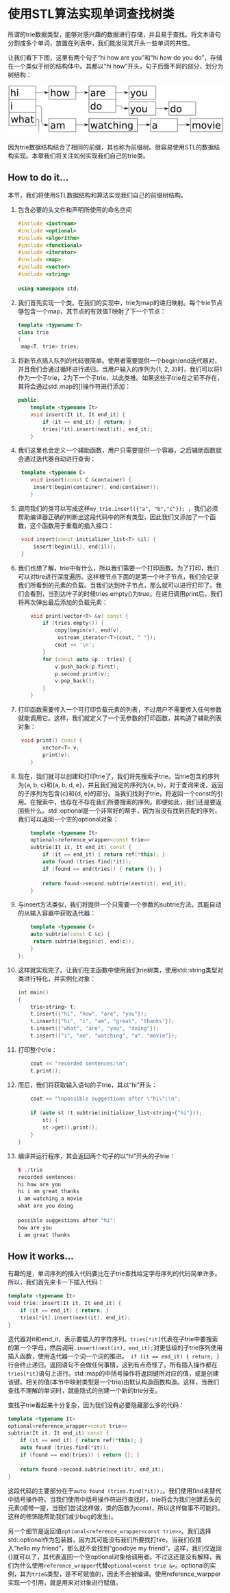 # 使用STL算法实现单词查找树类

所谓的trie数据类型，能够对感兴趣的数据进行存储，并且易于查找。将文本语句分割成多个单词，放置在列表中，我们能发现其开头一些单词的共性。

让我们看下下图，这里有两个句子“hi how are you”和“hi how do you do”，存储在一个类似于树的结构体中。其都以“hi how”开头，句子后面不同的部分，划分为树结构：

![](../../images/chapter6/6-1-1.png)

因为trie数据结构结合了相同的前缀，其也称为前缀树。很容易使用STL的数据结构实现。本章我们将关注如何实现我们自己的trie类。

## How to do it...

本节，我们将使用STL数据结构和算法实现我们自己的前缀树结构。

1. 包含必要的头文件和声明所使用的命名空间

   ```c++
   #include <iostream>
   #include <optional>
   #include <algorithm>
   #include <functional>
   #include <iterator>
   #include <map>
   #include <vector>
   #include <string>

   using namespace std;
   ```

2. 我们首先实现一个类。在我们的实现中，trie为map的递归映射。每个trie节点够包含一个map，其节点的有效值T映射了下一个节点：

   ```c++
   template <typename T>
   class trie
   {
   	map<T, trie> tries;
   ```

3. 将新节点插入队列的代码很简单。使用者需要提供一个begin/end迭代器对，并且我们会通过循环进行递归。当用户输入的序列为{1, 2, 3}时，我们可以将1作为一个子trie，2为下一个子trie，以此类推。如果这些子trie在之前不存在，其将会通过std::map的[]操作符进行添加：

   ```c++
   public:
       template <typename It>
       void insert(It it, It end_it) {
           if (it == end_it) { return; }
           tries[*it].insert(next(it), end_it);
       }
   ```

4. 我们这里也会定义一个辅助函数，用户只需要提供一个容器，之后辅助函数就会通过迭代器自动进行查询：

   ```c++
   	template <typename C>
       void insert(const C &container) {
       	insert(begin(container), end(container));
       } 
   ```

5. 调用我们的类可以写成这样`my_trie.insert({"a", "b","c"}); `，我们必须帮助编译器正确的判断出这段代码中的所有类型，因此我们又添加了一个函数，这个函数用于重载的插入接口：

   ```c++
   	void insert(const initializer_list<T> &il) {
   		insert(begin(il), end(il));
   	}
   ```

6. 我们也想了解，trie中有什么，所以我们需要一个打印函数。为了打印，我们可以对tire进行深度遍历。这样根节点下面的是第一个叶子节点，我们会记录我们所看到的元素的负载。当我们达到叶子节点，那么就可以进行打印了。我们会看到，当到达叶子的时候tries.empty()为true。在递归调用print后，我们将再次弹出最后添加的负载元素：

   ```c++
       void print(vector<T> &v) const {
           if (tries.empty()) {
               copy(begin(v), end(v),
               	ostream_iterator<T>{cout, " "});
               cout << '\n';
           }
           for (const auto &p : tries) {
               v.push_back(p.first);
               p.second.print(v);
               v.pop_back();
           }
       }
   ```

7. 打印函数需要传入一个可打印负载元素的列表，不过用户不需要传入任何参数就能调用它。这样，我们就定义了一个无参数的打印函数，其构造了辅助列表对象：

   ```c++
   	void print() const {
           vector<T> v;
           print(v);
       } 
   ```

8. 现在，我们就可以创建和打印trie了，我们将先搜索子trie。当trie包含的序列为{a, b, c}和{a, b, d, e}，并且我们给定的序列为{a, b}，对于查询来说，返回的子序列为包含{c}和{d, e}的部分。当我们找到子trie，将返回一个const的引用。在搜索中，也存在不存在我们所要搜索的序列。即便如此，我们还是要返回些什么。std::optional是一个非常好的帮手，因为当没有找到匹配的序列，我们可以返回一个空的optional对象：

   ```c++
       template <typename It>
       optional<reference_wrapper<const trie>>
       subtrie(It it, It end_it) const {
           if (it == end_it) { return ref(*this); }
           auto found (tries.find(*it));
           if (found == end(tries)) { return {}; }
           
           return found->second.subtrie(next(it), end_it);
       }
   ```

9. 与insert方法类似，我们将提供一个只需要一个参数的subtrie方法，其能自动的从输入容器中获取迭代器：

   ```c++
       template <typename C>
       auto subtrie(const C &c) {
       	return subtrie(begin(c), end(c));
       }
   };
   ```

10. 这样就实现完了。让我们在主函数中使用我们trie树类，使用std::string类型对类进行特化，并实例化对象：

    ```c++
    int main()
    {
        trie<string> t;
        t.insert({"hi", "how", "are", "you"});
        t.insert({"hi", "i", "am", "great", "thanks"});
        t.insert({"what", "are", "you", "doing"});
        t.insert({"i", "am", "watching", "a", "movie"});
    ```

11. 打印整个trie：

    ```c++
    	cout << "recorded sentences:\n";
    	t.print();
    ```

12. 而后，我们将获取输入语句的子trie，其以“hi”开头：

    ```c++
        cout << "\npossible suggestions after \"hi\":\n";

        if (auto st (t.subtrie(initializer_list<string>{"hi"}));
            st) {
            st->get().print();
        }
    }
    ```

13. 编译并运行程序，其会返回两个句子的以“hi”开头的子trie：

    ```c++
    $ ./trie
    recorded sentences:
    hi how are you
    hi i am great thanks
    i am watching a movie
    what are you doing

    possible suggestions after "hi":
    how are you
    i am great thanks
    ```

## How it works...

有趣的是，单词序列的插入代码要比在子trie查找给定字母序列的代码简单许多。所以，我们首先来卡一下插入代码：

```c++
template <typename It>
void trie::insert(It it, It end_it) {
    if (it == end_it) { return; }
    tries[*it].insert(next(it), end_it);
}
```

迭代器对it和end_it，表示要插入的字符序列。`tries[*it]`代表在子trie中要搜索的第一个字母，然后调用`.insert(next(it), end_it);`对更低级的子trie序列使用插入函数，使用迭代器一个词一个词的推进。` if (it == end_it) { return; }`行会终止递归。返回语句不会做任何事情，这到有点奇怪了。所有插入操作都在`tries[*it]`语句上进行。std::map的中括号操作将返回键所对应的值，或是创建该键。相关的值(本节中映射类型是一个trie)由默认构造函数构造。这样，当我们查找不理解的单词时，就能隐式的创建一个新的trie分支。

查找子trie看起来十分复杂，因为我们没有必要隐藏那么多的代码：

```c++
template <typename It>
optional<reference_wrapper<const trie>>
subtrie(It it, It end_it) const {
    if (it == end_it) { return ref(*this); }
    auto found (tries.find(*it));
    if (found == end(tries)) { return {}; }

    return found->second.subtrie(next(it), end_it);
}
```

这段代码的主要部分在于`auto found (tries.find(*it));`。我们使用find来替代中括号操作符。当我们使用中括号操作符进行查找时，trie将会为我们创建丢失的元素(顺带一提，当我们尝试这样做，类的函数为const，所以这样做事不可能的。这样的修饰能帮助我们减少bug的发生)。

另一个细节是返回值`optional<reference_wrapper<const trie>>`。我们选择std::optional作为包装器，因为其可能没有我们所要找打tire。当我们仅插入“hello my friend”，那么就不会找到“goodbye my friend”。这样，我们仅返回{}就可以了，其代表返回一个空optional对象给调用者。不过这还是没有解释，我们为什么使用`reference_wrapper`代替`optional<const trie &>`。optional的实例，其为`trie&`类型，是不可赋值的，因此不会被编译。使用reference_warpper实现一个引用，就是用来对对象进行赋值。